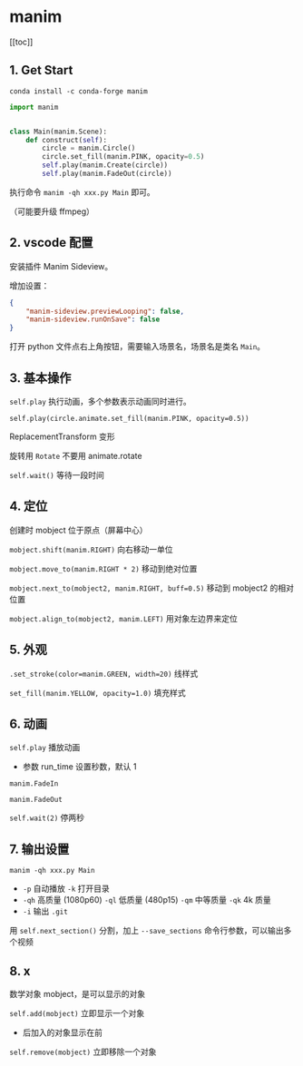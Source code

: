 # manim

[[toc]]

## 1. Get Start

`conda install -c conda-forge manim`

```py
import manim


class Main(manim.Scene):
    def construct(self):
        circle = manim.Circle()
        circle.set_fill(manim.PINK, opacity=0.5)
        self.play(manim.Create(circle))
        self.play(manim.FadeOut(circle))
```

执行命令 `manim -qh xxx.py Main` 即可。

（可能要升级 ffmpeg）

## 2. vscode 配置

安装插件 Manim Sideview。

增加设置：

```json
{
    "manim-sideview.previewLooping": false,
    "manim-sideview.runOnSave": false
}
```

打开 python 文件点右上角按钮，需要输入场景名，场景名是类名 `Main`。

## 3. 基本操作

`self.play` 执行动画，多个参数表示动画同时进行。

`self.play(circle.animate.set_fill(manim.PINK, opacity=0.5))`

ReplacementTransform 变形

旋转用 `Rotate` 不要用 animate.rotate

`self.wait()` 等待一段时间

## 4. 定位

创建时 mobject 位于原点（屏幕中心）

`mobject.shift(manim.RIGHT)` 向右移动一单位

`mobject.move_to(manim.RIGHT * 2)` 移动到绝对位置

`mobject.next_to(mobject2, manim.RIGHT, buff=0.5)` 移动到 mobject2 的相对位置

`mobject.align_to(mobject2, manim.LEFT)` 用对象左边界来定位

## 5. 外观

`.set_stroke(color=manim.GREEN, width=20)` 线样式

`set_fill(manim.YELLOW, opacity=1.0)` 填充样式

## 6. 动画

`self.play` 播放动画

- 参数 run_time 设置秒数，默认 1

`manim.FadeIn`

`manim.FadeOut`

`self.wait(2)` 停两秒

## 7. 输出设置

`manim -qh xxx.py Main`

- `-p` 自动播放 `-k` 打开目录
- `-qh` 高质量 (1080p60) `-ql` 低质量 (480p15) `-qm` 中等质量 `-qk` 4k 质量
- `-i` 输出 `.git`

用 `self.next_section()` 分割，加上 `--save_sections` 命令行参数，可以输出多个视频

## 8. x

数学对象 mobject，是可以显示的对象

`self.add(mobject)` 立即显示一个对象

- 后加入的对象显示在前

`self.remove(mobject)` 立即移除一个对象
